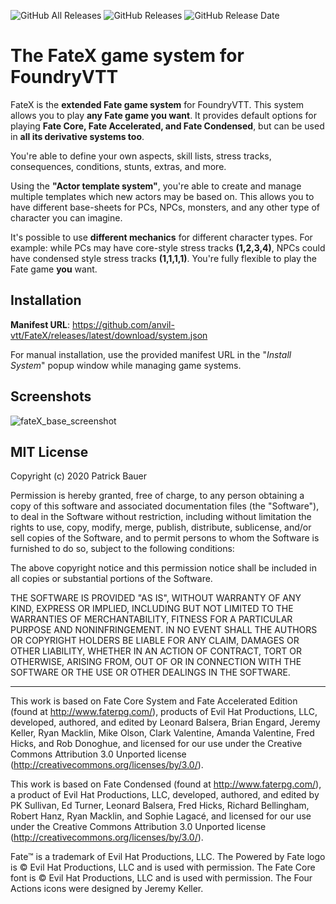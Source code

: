 <img alt="GitHub All Releases" src="https://img.shields.io/github/downloads/anvil-vtt/fatex/total"> <img alt="GitHub Releases" src="https://img.shields.io/github/downloads/anvil-vtt/fatex/latest/total"> <img alt="GitHub Release Date" src="https://img.shields.io/github/release-date/anvil-vtt/fatex?label=latest%20release">

# The FateX game system for FoundryVTT
FateX is the **extended Fate game system** for FoundryVTT. This system allows you to play **any Fate game you want**.
It provides default options for playing **Fate Core, Fate Accelerated, and Fate Condensed**, but can be used in **all its derivative systems too**.

You're able to define your own aspects, skill lists, stress tracks, consequences, conditions, stunts, extras, and more.

Using the **"Actor template system"**, you're able to create and manage multiple templates which new actors may be based on.
This allows you to have different base-sheets for PCs, NPCs, monsters, and any other type of character you can imagine.

It's possible to use **different mechanics** for different character types. For example: while PCs may have core-style stress tracks **(1,2,3,4)**, NPCs could have condensed style stress tracks **(1,1,1,1)**. You're fully flexible to play the Fate game **you** want.


## Installation
**Manifest URL**: https://github.com/anvil-vtt/FateX/releases/latest/download/system.json

For manual installation, use the provided manifest URL in the "*Install System*" popup window while managing game systems.

## Screenshots
![fateX_base_screenshot](https://user-images.githubusercontent.com/1428943/87879320-34960a80-c9ea-11ea-8a56-60a073d28953.jpg)


## MIT License

Copyright (c) 2020 Patrick Bauer

Permission is hereby granted, free of charge, to any person obtaining a copy
of this software and associated documentation files (the "Software"), to deal
in the Software without restriction, including without limitation the rights
to use, copy, modify, merge, publish, distribute, sublicense, and/or sell
copies of the Software, and to permit persons to whom the Software is
furnished to do so, subject to the following conditions:

The above copyright notice and this permission notice shall be included in all
copies or substantial portions of the Software.

THE SOFTWARE IS PROVIDED "AS IS", WITHOUT WARRANTY OF ANY KIND, EXPRESS OR
IMPLIED, INCLUDING BUT NOT LIMITED TO THE WARRANTIES OF MERCHANTABILITY,
FITNESS FOR A PARTICULAR PURPOSE AND NONINFRINGEMENT. IN NO EVENT SHALL THE
AUTHORS OR COPYRIGHT HOLDERS BE LIABLE FOR ANY CLAIM, DAMAGES OR OTHER
LIABILITY, WHETHER IN AN ACTION OF CONTRACT, TORT OR OTHERWISE, ARISING FROM,
OUT OF OR IN CONNECTION WITH THE SOFTWARE OR THE USE OR OTHER DEALINGS IN THE
SOFTWARE.

---

This work is based on Fate Core System and Fate Accelerated Edition (found at http://www.faterpg.com/), products of Evil Hat Productions, LLC, developed, authored, and edited by Leonard Balsera, Brian Engard, Jeremy Keller, Ryan Macklin, Mike Olson, Clark Valentine, Amanda Valentine, Fred Hicks, and Rob Donoghue, and licensed for our use under the Creative Commons Attribution 3.0 Unported license (http://creativecommons.org/licenses/by/3.0/).

This work is based on Fate Condensed (found at http://www.faterpg.com/), a product of Evil Hat Productions, LLC, developed, authored, and edited by PK Sullivan, Ed Turner, Leonard Balsera, Fred Hicks, Richard Bellingham, Robert Hanz, Ryan Macklin, and Sophie Lagacé, and licensed for our use under the Creative Commons Attribution 3.0 Unported license (http://creativecommons.org/licenses/by/3.0/).

Fate™ is a trademark of Evil Hat Productions, LLC. The Powered by Fate logo is © Evil Hat Productions, LLC and is used with permission.
The Fate Core font is © Evil Hat Productions, LLC and is used with permission. The Four Actions icons were designed by Jeremy Keller.
